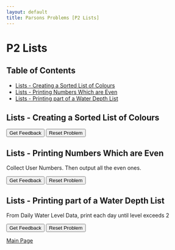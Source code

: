 ```yaml
---
layout: default
title: Parsons Problems [P2 Lists]
---
```


# P2 Lists

## Table of Contents

- [Lists - Creating a Sorted List of Colours](#lists---creating-a-sorted-list-of-colours)
- [Lists - Printing Numbers Which are Even](#lists---printing-numbers-which-are-even)
- [Lists - Printing part of a Water Depth List](#lists---printing-part-of-a-water-depth-list)

## Lists - Creating a Sorted List of Colours

<div id="Lists -  Creating a Sorted List of Colours-sortableTrash" class="sortable-code"></div> 
<div id="Lists -  Creating a Sorted List of Colours-sortable" class="sortable-code"></div> 
<div style="clear:both;"></div> 
<p> 
    <input id="Lists -  Creating a Sorted List of Colours-feedbackLink" value="Get Feedback" type="button" /> 
    <input id="Lists -  Creating a Sorted List of Colours-newInstanceLink" value="Reset Problem" type="button" /> 
</p> 
<script type="text/javascript"> 
(function(){
  var initial = "myList = []\n" +
    "colour = input(&quot;First colour? D for done. &quot;)\n" +
    "while colour != &quot;D&quot;:\n" +
    "    myList.append(colour)\n" +
    "    colour = input(&quot;Next colour? D for done. &quot;)\n" +
    "myList.sort()\n" +
    "for el in myList:\n" +
    "    print(el)";
  var parsonsPuzzle = new ParsonsWidget({
    "sortableId": "Lists -  Creating a Sorted List of Colours-sortable",
    "max_wrong_lines": 10,
    "grader": ParsonsWidget._graders.LineBasedGrader,
    "exec_limit": 2500,
    "can_indent": true,
    "x_indent": 50,
    "lang": "en",
    "show_feedback": true
  });
  parsonsPuzzle.init(initial);
  parsonsPuzzle.shuffleLines();
  $("#Lists -  Creating a Sorted List of Colours-newInstanceLink").click(function(event){ 
      event.preventDefault(); 
      parsonsPuzzle.shuffleLines(); 
  }); 
  $("#Lists -  Creating a Sorted List of Colours-feedbackLink").click(function(event){ 
      event.preventDefault(); 
      parsonsPuzzle.getFeedback(); 
  }); 
})(); 
</script>

## Lists - Printing Numbers Which are Even

Collect User Numbers. Then output all the even ones.

<div id="Lists - Printing Numbers Which are Even-sortableTrash" class="sortable-code"></div> 
<div id="Lists - Printing Numbers Which are Even-sortable" class="sortable-code"></div> 
<div style="clear:both;"></div> 
<p> 
    <input id="Lists - Printing Numbers Which are Even-feedbackLink" value="Get Feedback" type="button" /> 
    <input id="Lists - Printing Numbers Which are Even-newInstanceLink" value="Reset Problem" type="button" /> 
</p> 
<script type="text/javascript"> 
(function(){
  var initial = "myList = []\n" +
    "num = int(input(&quot;Enter first number. 0 to stop.&quot;))\n" +
    "while num != 0:\n" +
    "    myList.append(num)\n" +
    "    num = int(input(&quot;Enter next number. 0 to stop.&quot;))\n" +
    "for num in myList:\n" +
    "    if num % 2 == 0:\n" +
    "        print(num)";
  var parsonsPuzzle = new ParsonsWidget({
    "sortableId": "Lists - Printing Numbers Which are Even-sortable",
    "max_wrong_lines": 10,
    "grader": ParsonsWidget._graders.LineBasedGrader,
    "exec_limit": 2500,
    "can_indent": true,
    "x_indent": 50,
    "lang": "en",
    "show_feedback": true
  });
  parsonsPuzzle.init(initial);
  parsonsPuzzle.shuffleLines();
  $("#Lists - Printing Numbers Which are Even-newInstanceLink").click(function(event){ 
      event.preventDefault(); 
      parsonsPuzzle.shuffleLines(); 
  }); 
  $("#Lists - Printing Numbers Which are Even-feedbackLink").click(function(event){ 
      event.preventDefault(); 
      parsonsPuzzle.getFeedback(); 
  }); 
})(); 
</script>

## Lists - Printing part of a Water Depth List

From Daily Water Level Data, print each day until level exceeds 2

<div id="Lists - Printing part of a Water Depth List-sortableTrash" class="sortable-code"></div> 
<div id="Lists - Printing part of a Water Depth List-sortable" class="sortable-code"></div> 
<div style="clear:both;"></div> 
<p> 
    <input id="Lists - Printing part of a Water Depth List-feedbackLink" value="Get Feedback" type="button" /> 
    <input id="Lists - Printing part of a Water Depth List-newInstanceLink" value="Reset Problem" type="button" /> 
</p> 
<script type="text/javascript"> 
(function(){
  var initial = "waterDepth = [1.2, 0.8, 1.0, 1.5, 1.9, 2.1, 2.5, 2.7]\n" +
    "for i in range(len(waterDepth)):\n" +
    "    curDepth = waterDepth[i]\n" +
    "    if curDepth &gt; 2:\n" +
    "        break\n" +
    "    print(i, curDepth)";
  var parsonsPuzzle = new ParsonsWidget({
    "sortableId": "Lists - Printing part of a Water Depth List-sortable",
    "max_wrong_lines": 10,
    "grader": ParsonsWidget._graders.LineBasedGrader,
    "exec_limit": 2500,
    "can_indent": true,
    "x_indent": 50,
    "lang": "en",
    "show_feedback": true
  });
  parsonsPuzzle.init(initial);
  parsonsPuzzle.shuffleLines();
  $("#Lists - Printing part of a Water Depth List-newInstanceLink").click(function(event){ 
      event.preventDefault(); 
      parsonsPuzzle.shuffleLines(); 
  }); 
  $("#Lists - Printing part of a Water Depth List-feedbackLink").click(function(event){ 
      event.preventDefault(); 
      parsonsPuzzle.getFeedback(); 
  }); 
})(); 
</script>

[Main Page](/index.html)
